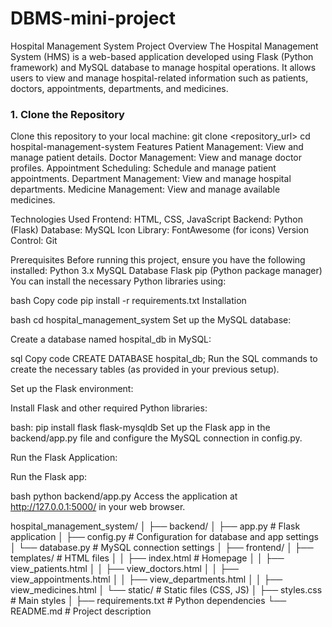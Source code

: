 # DBMS-mini-project
Hospital Management System
Project Overview
The Hospital Management System (HMS) is a web-based application developed using Flask (Python framework) and MySQL database to manage hospital operations. It allows users to view and manage hospital-related information such as patients, doctors, appointments, departments, and medicines.
### 1. Clone the Repository
Clone this repository to your local machine:
git clone <repository_url>
cd hospital-management-system
Features
Patient Management: View and manage patient details.
Doctor Management: View and manage doctor profiles.
Appointment Scheduling: Schedule and manage patient appointments.
Department Management: View and manage hospital departments.
Medicine Management: View and manage available medicines.

Technologies Used
Frontend: HTML, CSS, JavaScript
Backend: Python (Flask)
Database: MySQL
Icon Library: FontAwesome (for icons)
Version Control: Git

Prerequisites
Before running this project, ensure you have the following installed:
Python 3.x
MySQL Database
Flask
pip (Python package manager)
You can install the necessary Python libraries using:

bash
Copy code
pip install -r requirements.txt
Installation

bash
cd hospital_management_system
Set up the MySQL database:

Create a database named hospital_db in MySQL:

sql
Copy code
CREATE DATABASE hospital_db;
Run the SQL commands to create the necessary tables (as provided in your previous setup).

Set up the Flask environment:

Install Flask and other required Python libraries:

bash:
pip install flask flask-mysqldb
Set up the Flask app in the backend/app.py file and configure the MySQL connection in config.py.

Run the Flask Application:

Run the Flask app:

bash
python backend/app.py
Access the application at http://127.0.0.1:5000/ in your web browser.


hospital_management_system/
│
├── backend/
│   ├── app.py               # Flask application
│   ├── config.py            # Configuration for database and app settings
│   └── database.py          # MySQL connection settings
│
├── frontend/
│   ├── templates/           # HTML files
│   │   ├── index.html       # Homepage
│   │   ├── view_patients.html
│   │   ├── view_doctors.html
│   │   ├── view_appointments.html
│   │   ├── view_departments.html
│   │   ├── view_medicines.html
│   └── static/              # Static files (CSS, JS)
│       ├── styles.css       # Main styles
│
├── requirements.txt         # Python dependencies
└── README.md                # Project description
